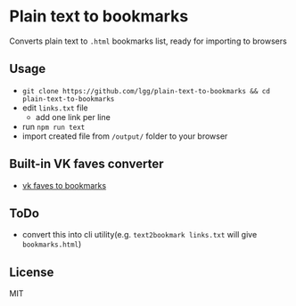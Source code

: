 # Plain text to bookmarks

Converts plain text to `.html` bookmarks list, ready for importing to browsers

## Usage

* `git clone https://github.com/lgg/plain-text-to-bookmarks && cd plain-text-to-bookmarks`
* edit `links.txt` file
    * add one link per line
* run `npm run text`
* import created file from `/output/` folder to your browser

## Built-in VK faves converter

* [vk faves to bookmarks](./vkfaves2bookmarks.md)

## ToDo

* convert this into cli utility(e.g. `text2bookmark links.txt` will give `bookmarks.html`)

## License 

MIT